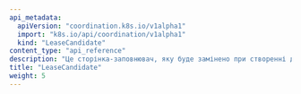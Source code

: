 ```yaml
---
api_metadata:
  apiVersion: "coordination.k8s.io/v1alpha1"
  import: "k8s.io/api/coordination/v1alpha1"
  kind: "LeaseCandidate"
content_type: "api_reference"
description: "Це сторінка-заповнювач, яку буде замінено при створенні документів для 1.31."
title: "LeaseCandidate"
weight: 5
---
```

